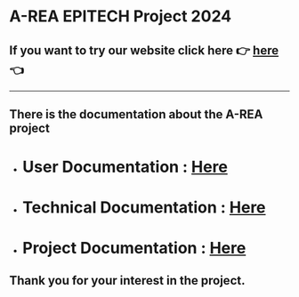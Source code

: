 # A-REA EPITECH Project 2024

## If you want to try our website click here 👉 [here](http://inox-qcb.fr) 👈

---

## There is the documentation about the A-REA project

- # User Documentation : [Here](./documentation/User_Documentation/User_Documentation.md)

- # Technical Documentation : [Here](./documentation/Technical_Documentation/Technical_Documentation.md)

- # Project Documentation : [Here](./documentation/Project_Documentation.md)


## Thank you for your interest in the project.